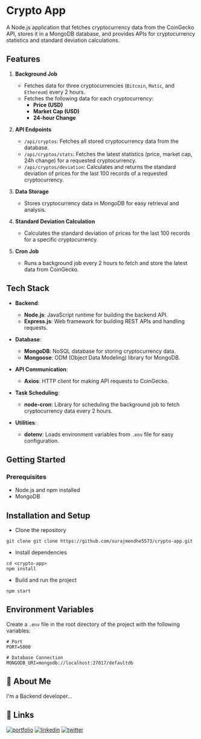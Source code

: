 # Crypto App

A Node.js application that fetches cryptocurrency data from the CoinGecko API, stores it in a MongoDB database, and provides APIs for cryptocurrency statistics and standard deviation calculations.

## Features

1. **Background Job**  
   - Fetches data for three cryptocurrencies (`Bitcoin`, `Matic`, and `Ethereum`) every 2 hours.
   - Fetches the following data for each cryptocurrency:
     - **Price (USD)**
     - **Market Cap (USD)**
     - **24-hour Change**

2. **API Endpoints**  
   - `/api/cryptos`: Fetches all stored cryptocurrency data from the database.
   - `/api/cryptos/stats`: Fetches the latest statistics (price, market cap, 24h change) for a requested cryptocurrency.
   - `/api/cryptos/deviation`: Calculates and returns the standard deviation of prices for the last 100 records of a requested cryptocurrency.

3. **Data Storage**  
   - Stores cryptocurrency data in MongoDB for easy retrieval and analysis.

4. **Standard Deviation Calculation**  
   - Calculates the standard deviation of prices for the last 100 records for a specific cryptocurrency.

5. **Cron Job**  
   - Runs a background job every 2 hours to fetch and store the latest data from CoinGecko.

## Tech Stack

- **Backend**: 
  - **Node.js**: JavaScript runtime for building the backend API.
  - **Express.js**: Web framework for building REST APIs and handling requests.
  
- **Database**:
  - **MongoDB**: NoSQL database for storing cryptocurrency data.
  - **Mongoose**: ODM (Object Data Modeling) library for MongoDB.

- **API Communication**:
  - **Axios**: HTTP client for making API requests to CoinGecko.

- **Task Scheduling**:
  - **node-cron**: Library for scheduling the background job to fetch cryptocurrency data every 2 hours.

- **Utilities**:
  - **dotenv**: Loads environment variables from `.env` file for easy configuration.


## Getting Started

### Prerequisites
- Node.js and npm installed
- MongoDB 


## Installation and Setup
- Clone the repository
```
git clone git clone https://github.com/surajmendhe5573/crypto-app.git

```
- Install dependencies
```
cd <crypto-app>
npm install
```
- Build and run the project
```
npm start
```

## Environment Variables

Create a `.env` file in the root directory of the project with the following variables:

```
# Port
PORT=5000

# Database Connection
MONGODB_URI=mongodb://localhost:27017/defaultdb

```

## 🚀 About Me
I'm a Backend developer...


## 🔗 Links
[![portfolio](https://img.shields.io/badge/my_portfolio-000?style=for-the-badge&logo=ko-fi&logoColor=white)](https://github.com/surajmendhe5573)
[![linkedin](https://img.shields.io/badge/linkedin-0A66C2?style=for-the-badge&logo=linkedin&logoColor=white)](https://www.linkedin.com/in/suraj-mendhe-569879233/?original_referer=https%3A%2F%2Fsearch%2Eyahoo%2Ecom%2F&originalSubdomain=in)
[![twitter](https://img.shields.io/badge/twitter-1DA1F2?style=for-the-badge&logo=twitter&logoColor=white)](https://twitter.com/)
